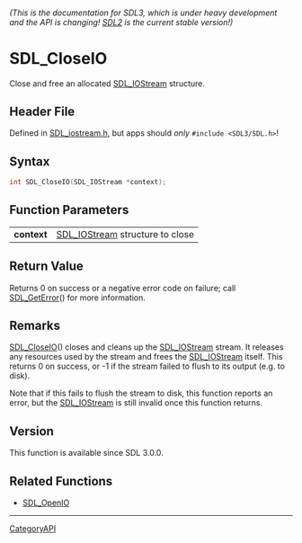 ###### (This is the documentation for SDL3, which is under heavy development and the API is changing! [SDL2](https://wiki.libsdl.org/SDL2/) is the current stable version!)
# SDL_CloseIO

Close and free an allocated [SDL_IOStream](SDL_IOStream) structure.

## Header File

Defined in [SDL_iostream.h](https://github.com/libsdl-org/SDL/blob/main/include/SDL3/SDL_iostream.h), but apps should _only_ `#include <SDL3/SDL.h>`!

## Syntax

```c
int SDL_CloseIO(SDL_IOStream *context);

```

## Function Parameters

|                 |                                                 |
| --------------- | ----------------------------------------------- |
| **context**     | [SDL_IOStream](SDL_IOStream) structure to close |

## Return Value

Returns 0 on success or a negative error code on failure; call
[SDL_GetError](SDL_GetError)() for more information.

## Remarks

[SDL_CloseIO](SDL_CloseIO)() closes and cleans up the
[SDL_IOStream](SDL_IOStream) stream. It releases any resources used by the
stream and frees the [SDL_IOStream](SDL_IOStream) itself. This returns 0 on
success, or -1 if the stream failed to flush to its output (e.g. to disk).

Note that if this fails to flush the stream to disk, this function reports
an error, but the [SDL_IOStream](SDL_IOStream) is still invalid once this
function returns.

## Version

This function is available since SDL 3.0.0.

## Related Functions

* [SDL_OpenIO](SDL_OpenIO)

----
[CategoryAPI](CategoryAPI)

